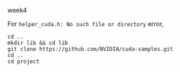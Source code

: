 week4

For ```helper_cuda.h: No such file or directory``` error,
```
cd ..
mkdir lib && cd lib
git clone https://github.com/NVIDIA/cuda-samples.git
cd ..
cd project
```
